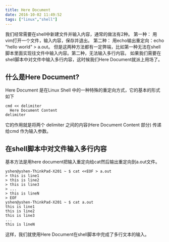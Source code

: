 ```yaml
---
title: Here Document
date: 2016-10-02 11:49:52
tags: ["linux","shell"]
---
```



我们经常需要在shell中新建文件并输入内容，通常的做法有2种。
第一种： 用vim打开一个文件，输入内容，保存并退出。
第二种： 用echo输出重定向：echo "hello world" > a.out。
但是这两种方法都有一定弊端，比如第一种无法在shell脚本里面实现往文件中输入内容。第二种，无法输入多行内容。
如果我们需要在shell脚本中对文件中输入多行内容，这时候我们Here Document就派上用场了。

## 什么是Here Document?
Here Document 是在Linux Shell 中的一种特殊的重定向方式，它的基本的形式如下
```shell
cmd << delimiter
  Here Document Content
delimiter
```
它的作用就是将两个 delimiter 之间的内容(Here Document Content 部分) 传递给cmd 作为输入参数。

## 在shell脚本中对文件输入多行内容
基本方法是用here document把输入重定向给cat然后输出重定向到a.out文件。
```shell
yshen@yshen-ThinkPad-X201 ~ $ cat <<EOF > a.out
> this is line1
> this is line2
> this is line3
> ...
> this is lineN
> EOF
yshen@yshen-ThinkPad-X201 ~ $ cat a.out 
this is line1
this is line2
this is line3
...
this is lineN

```

这样，我们就使用Here Document在shell脚本中完成了多行文本的输入。
